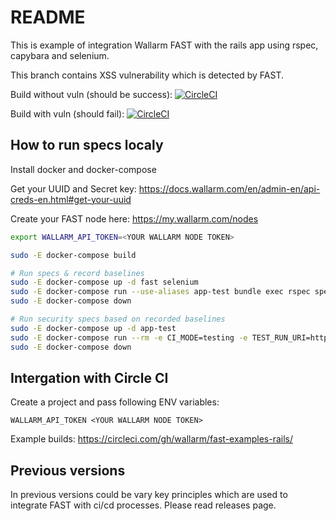 # README

This is example of integration Wallarm FAST with the rails app using rspec, capybara and selenium.

This branch contains XSS vulnerability which is detected by FAST.

Build without vuln (should be success): [![CircleCI](https://circleci.com/gh/wallarm/fast-examples-rails/tree/master.svg?style=svg)](https://circleci.com/gh/wallarm/fast-examples-rails/tree/master)

Build with vuln (should fail): [![CircleCI](https://circleci.com/gh/wallarm/fast-examples-rails/tree/feature%2Fvuln.svg?style=svg)](https://circleci.com/gh/wallarm/fast-examples-rails/tree/feature%2Fvuln)

## How to run specs localy

Install docker and docker-compose

Get your UUID and Secret key:
https://docs.wallarm.com/en/admin-en/api-creds-en.html#get-your-uuid

Create your FAST node here:
https://my.wallarm.com/nodes

```sh
export WALLARM_API_TOKEN=<YOUR WALLARM NODE TOKEN>

sudo -E docker-compose build

# Run specs & record baselines
sudo -E docker-compose up -d fast selenium
sudo -E docker-compose run --use-aliases app-test bundle exec rspec spec/features/posts_spec.rb
sudo -E docker-compose down

# Run security specs based on recorded baselines
sudo -E docker-compose up -d app-test
sudo -E docker-compose run --rm -e CI_MODE=testing -e TEST_RUN_URI=http://app-test:3000 fast
sudo -E docker-compose down
```

## Intergation with Circle CI

Create a project and pass following ENV variables:
```
WALLARM_API_TOKEN <YOUR WALLARM NODE TOKEN>
```

Example builds:
https://circleci.com/gh/wallarm/fast-examples-rails/


## Previous versions

In previous versions could be vary key principles which are used to integrate FAST with ci/cd processes.
Please read releases page.
